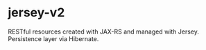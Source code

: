 # jersey-v2
RESTful resources created with JAX-RS and managed with Jersey. Persistence layer via Hibernate.
